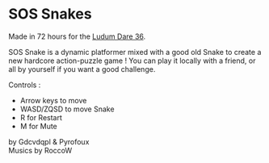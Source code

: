 # SOS Snakes

Made in 72 hours for the [Ludum Dare 36](http://ludumdare.com/compo/ludum-dare-36/?action=preview&uid=4440).

SOS Snake is a dynamic platformer mixed with a good old Snake to create a new hardcore action-puzzle game ! You can play it locally with a friend, or all by yourself if you want a good challenge.  
  
Controls :  
* Arrow keys to move  
* WASD/ZQSD to move Snake  
* R for Restart  
* M for Mute  
  
by Gdcvdqpl & Pyrofoux  
Musics by RoccoW
